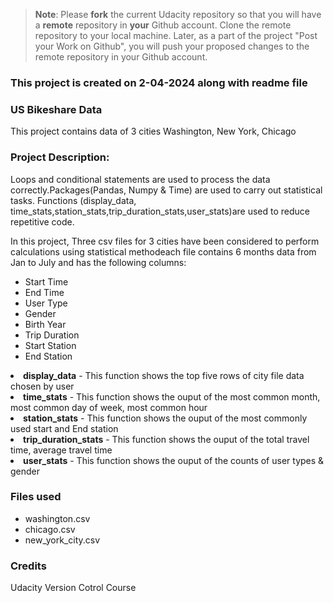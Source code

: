 >**Note**: Please **fork** the current Udacity repository so that you will have a **remote** repository in **your** Github account. Clone the remote repository to your local machine. Later, as a part of the project "Post your Work on Github", you will push your proposed changes to the remote repository in your Github account.

### This project is created on 2-04-2024 along with readme file

### US Bikeshare Data
 <p>
   This project contains data of 3 cities Washington, New York, Chicago
 </p>

### Project Description:
<P>
Loops and conditional statements are used to process the data correctly.Packages(Pandas, Numpy & Time) are used to carry out statistical tasks.
Functions (display_data, time_stats,station_stats,trip_duration_stats,user_stats)are used to reduce repetitive code.

In this project, Three csv files for 3 cities have been considered to perform calculations using statistical methodeach file contains 6 months data from Jan to July and has the following columns: 
</p>
<ul>

<li>Start Time</li>
<li>End Time</li>
<li>User Type</li>
<li>Gender</li>
<li>Birth Year</li>
<li>Trip Duration</li>
<li>Start Station</li>
<li>End Station</li>

</ul>
<p>
<li><strong>display_data</strong> - This function shows the top five rows of city file data chosen by user </li>
<li><strong>time_stats</strong> - This function shows the ouput of the most common month, most common day of week, most common hour</li>
<li><strong>station_stats</strong> - This function shows the ouput of the most commonly used start and End station</li>
<li><strong>trip_duration_stats</strong> - This function shows the ouput of the total travel time, average travel time</li>
<li><strong>user_stats</strong> - This function shows the ouput of the counts of user types & gender</li>
</p>

### Files used
<ul>
<li>washington.csv</li>
<li>chicago.csv</li>
<li>new_york_city.csv</li>
</ul>

### Credits
<a herf="https://www.udacity.com/course/version-control-with-git--ud123">Udacity Version Cotrol Course</a>
